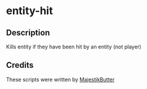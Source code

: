 # entity-hit

## Description

Kills entity if they have been hit by an entity (not player)

## Credits

These scripts were written by [MajestikButter](https://github.com/MajestikButter)
